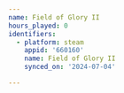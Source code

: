 ```yaml
---
name: Field of Glory II
hours_played: 0
identifiers:
  - platform: steam
    appid: '660160'
    name: Field of Glory II
    synced_on: '2024-07-04'

---
```

